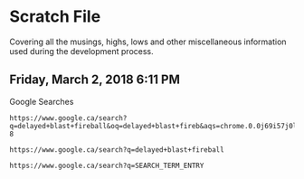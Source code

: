# Scratch File

Covering all the musings, highs, lows and other miscellaneous information used during the development process.

## Friday, March 2, 2018 6:11 PM

Google Searches

	https://www.google.ca/search?q=delayed+blast+fireball&oq=delayed+blast+fireb&aqs=chrome.0.0j69i57j0l4.5372j0j7&sourceid=chrome&ie=UTF-8

	https://www.google.ca/search?q=delayed+blast+fireball

	https://www.google.ca/search?q=SEARCH_TERM_ENTRY

